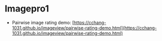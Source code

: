 # Imagepro1
* Pairwise image rating demo: [https://cchang-1031.github.io/imageview/pairwise-rating-demo.html](https://cchang-1031.github.io/imageview/pairwise-rating-demo.html)

